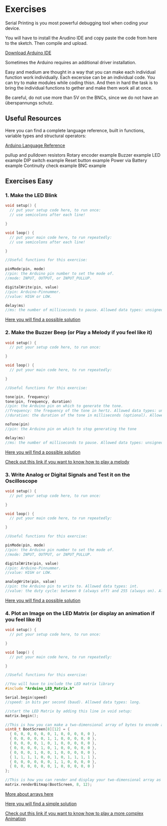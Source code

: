 # Exercises

Serial Printing is you most powerful debugging tool when coding your device.

You will have to install the Arudino IDE and copy paste the code from here to the sketch. Then compile and upload.

[Download Arduino IDE](https://www.arduino.cc/en/software)



Sometimes the Arduino requires an additional driver installation. 

Easy and medium are thought in a way that you can make each individual function work individually. Each excersise can be an individual code. You can try to make modules while coding thisn. And then in hard the task is to bring the individual functions to gether and make them work all at once.

Be careful, do not use more than 5V on the BNCs, since we do not have an überspannungs schutz.

Useful Resources
--------------------
Here you can find a complete language reference, built in functions, variable types and structural operators:

[Arduino Language Reference](https://www.arduino.cc/reference/en/)

pullup and pulldown resistors
Rotary encoder example
Buzzer example
LED example
DIP switch example
Reset button example
Power via Battery example
Continuity check example
BNC example

## Exercises Easy

### 1. Make the LED Blink

```C
void setup() {
  // put your setup code here, to run once:
  // use semicolons after each line!

}

void loop() {
  // put your main code here, to run repeatedly:
  // use semicolons after each line!

}

//Useful functions for this exercise:

pinMode(pin, mode)
//pin: the Arduino pin number to set the mode of.
//mode: INPUT, OUTPUT, or INPUT_PULLUP.

digitalWrite(pin, value)
//pin: Arduino-Pinnummer.
//value: HIGH or LOW.

delay(ms)
//ms: the number of milliseconds to pause. Allowed data types: unsigned long.
```

[Here you will find a possible solution](Exercise_Solutions/01_Easy/01_Make_LED_Blink.md)

### 2. Make the Buzzer Beep (or Play a Melody if you feel like it)

```C
void setup() {
  // put your setup code here, to run once:

}

void loop() {
  // put your main code here, to run repeatedly:

}

//Useful functions for this exercise:

tone(pin, frequency)
tone(pin, frequency, duration)
//pin: the Arduino pin on which to generate the tone.
//frequency: the frequency of the tone in hertz. Allowed data types: unsigned int.
//duration: the duration of the tone in milliseconds (optional). Allowed data types: unsigned long.

noTone(pin)
//pin: the Arduino pin on which to stop generating the tone

delay(ms)
//ms: the number of milliseconds to pause. Allowed data types: unsigned long.
```

[Here you will find a possible solution](Exercise_Solutions/01_Easy/02_Make_Buzzer_Beep.md)

[Check out this link if you want to know how to play a melody](https://docs.arduino.cc/built-in-examples/digital/toneMelody/)

### 3. Write Analog or Digital Signals and Test it on the Oscilloscope

```C
void setup() {
  // put your setup code here, to run once:

}

void loop() {
  // put your main code here, to run repeatedly:

}

//Useful functions for this exercise:

pinMode(pin, mode)
//pin: the Arduino pin number to set the mode of.
//mode: INPUT, OUTPUT, or INPUT_PULLUP.

digitalWrite(pin, value)
//pin: Arduino-Pinnummer.
//value: HIGH or LOW.

analogWrite(pin, value)
//pin: the Arduino pin to write to. Allowed data types: int.
//value: the duty cycle: between 0 (always off) and 255 (always on). Allowed data types: int.

```

[Here you will find a possible solution](Exercise_Solutions\01_Easy\03_Write_Analog_Digital_Signals.md)

### 4. Plot an Image on the LED Matrix (or display an animation if you feel like it)

```C
void setup() {
  // put your setup code here, to run once:

}

void loop() {
  // put your main code here, to run repeatedly:

}

//Useful functions for this exercise:

//You will have to include the LED matrix library
#include "Arduino_LED_Matrix.h"

Serial.begin(speed)
//speed: in bits per second (baud). Allowed data types: long.

//start the LED Matrix by adding this line in void setup:
matrix.begin();

//This is how you can make a two-dimensional array of bytes to encode an image:
uint8_t BootScreen[8][12] = {
  { 0, 0, 0, 0, 0, 0, 1, 0, 0, 0, 0, 0 },
  { 0, 0, 0, 0, 0, 1, 1, 0, 0, 0, 0, 0 },
  { 0, 0, 0, 0, 1, 0, 1, 0, 0, 0, 0, 0 },
  { 0, 0, 0, 0, 1, 0, 1, 0, 0, 0, 0, 0 },
  { 0, 0, 0, 1, 0, 0, 1, 0, 0, 0, 0, 0 },
  { 1, 1, 1, 1, 0, 0, 1, 0, 1, 1, 1, 1 },
  { 0, 0, 0, 0, 0, 0, 1, 1, 0, 0, 0, 0 },
  { 0, 0, 0, 0, 0, 0, 1, 0, 0, 0, 0, 0 }
};

//This is how you can render and display your two-dimensional array as an image:
matrix.renderBitmap(BootScreen, 8, 12);

```

[More about arrays here](https://www.arduino.cc/reference/en/language/variables/data-types/array/)

[Here you will find a simple solution](Exercise_Solutions/01_Easy/04_Make_LED_Matrix_Image.md)

[Check out this link if you want to know how to play a more complex Animation ](https://docs.arduino.cc/tutorials/uno-r4-wifi/led-matrix/)